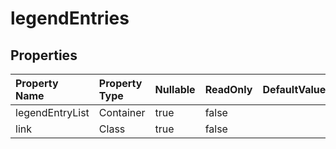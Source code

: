 # **legendEntries**

 

## **Properties**

| Property Name | Property Type | Nullable |  ReadOnly | DefaultValue | Description | 
| :- | :- | :- |:- |  :- | :- |
|legendEntryList|Container|true|false |  ||
|link|Class|true|false |  ||

